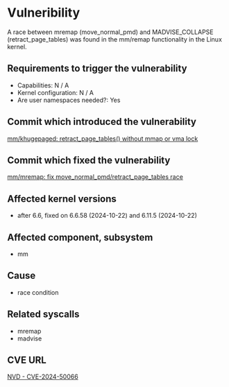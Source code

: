 # Vulneribility
A race between mremap (move_normal_pmd) and MADVISE_COLLAPSE (retract_page_tables) was found in the mm/remap functionality in the Linux kernel. 

## Requirements to trigger the vulnerability
 - Capabilities:  N / A
 - Kernel configuration: N / A
 - Are user namespaces needed?: Yes

## Commit which introduced the vulnerability
[mm/khugepaged: retract_page_tables() without mmap or vma lock](https://git.kernel.org/pub/scm/linux/kernel/git/torvalds/linux.git/commit/?id=1d65b771bc08cd054cf6d3766a72e113dc46d62f)

## Commit which fixed the vulnerability
[mm/mremap: fix move_normal_pmd/retract_page_tables race](https://git.kernel.org/pub/scm/linux/kernel/git/torvalds/linux.git/commit/?id=6fa1066fc5d00cb9f1b0e83b7ff6ef98d26ba2aa)

## Affected kernel versions
- after 6.6, fixed on 6.6.58 (2024-10-22) and 6.11.5 (2024-10-22)

## Affected component, subsystem
- mm

## Cause
- race condition

## Related syscalls

- mremap
- madvise

## CVE URL

[NVD - CVE-2024-50066](https://nvd.nist.gov/vuln/detail/CVE-2024-50066)